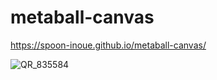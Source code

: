 # metaball-canvas

https://spoon-inoue.github.io/metaball-canvas/

![QR_835584](https://user-images.githubusercontent.com/105195761/207003872-57c2505d-54e9-4e8a-8518-26b1598e9776.png)
